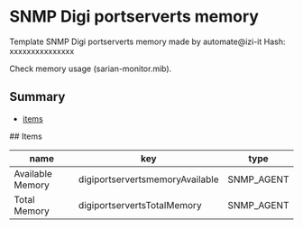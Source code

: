 # SNMP Digi portserverts memory
Template SNMP Digi portserverts memory made by automate@izi-it
Hash: xxxxxxxxxxxxxxx

Check memory usage (sarian-monitor.mib).
## Summary
* [items](#items)

<a name="items" />
## Items

| name | key | type |
| ------------- |------------- |------------- |
| Available Memory | digiportservertsmemoryAvailable | SNMP_AGENT |
| Total Memory | digiportservertsTotalMemory | SNMP_AGENT |

